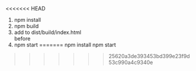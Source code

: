 <<<<<<< HEAD
1. npm install
2. npm build
3. add to dist/build/index.html   <div id="root"></div> before   <script type="text/javascript" src="/dist/build/main.bundle.js"></script></body>
4. npm start
=======
npm install
npm start 
>>>>>>> 25620a3de393453bd399e23f9d53c990a4c9340e
